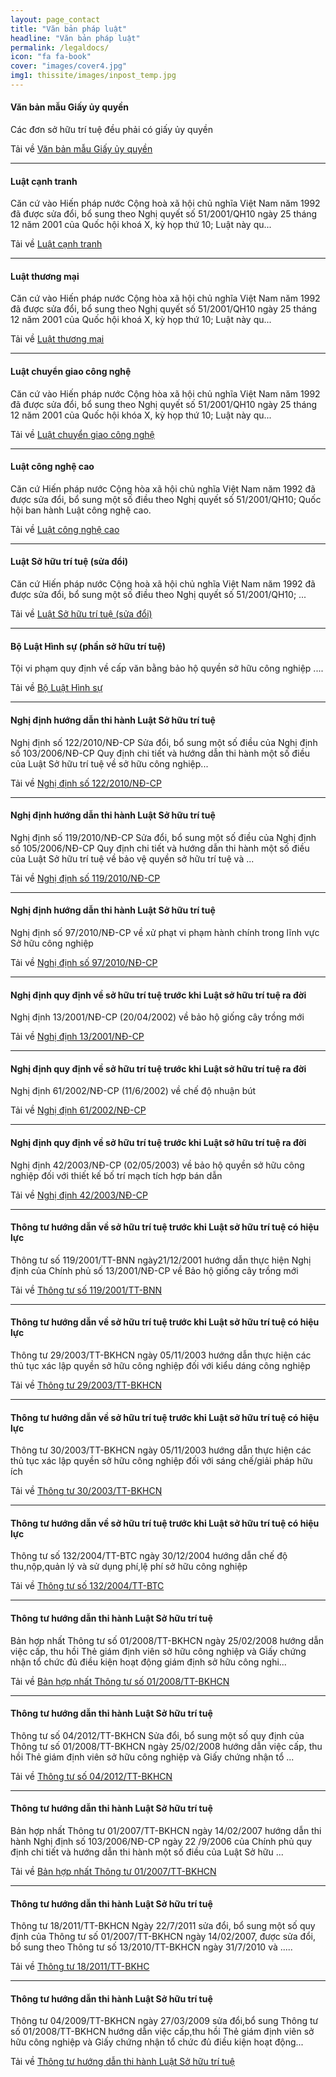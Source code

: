 ```yaml
---
layout: page_contact
title: "Văn bản pháp luật"
headline: "Văn bản pháp luật"
permalink: /legaldocs/
icon: "fa fa-book"
cover: "images/cover4.jpg"
img1: thissite/images/inpost_temp.jpg
---
```


#### Văn bản mẫu Giấy ủy quyền
Các đơn sở hữu trí tuệ đều phải có giấy ủy quyền

Tải về [Văn bản mẫu Giấy ủy quyền](https://drive.google.com/open?id=0BwVnUebW2PSdWG9LWmx6VlFmV3FuWEQxSDZSQzRnZTZQN1hv)

---

#### Luật cạnh tranh
Căn cứ vào Hiến pháp nước Cộng hoà xã hội chủ nghĩa Việt Nam năm 1992 đã được sửa đổi, bổ sung theo Nghị quyết số 51/2001/QH10 ngày 25 tháng 12 năm 2001 của Quốc hội khoá X, kỳ họp thứ 10; Luật này qu...

Tải về [Luật cạnh tranh](https://drive.google.com/open?id=0BwVnUebW2PSdUjc0Zzh1UGQ1dTQ)

---

#### Luật thương mại
Căn cứ vào Hiến pháp nước Cộng hòa xã hội chủ nghĩa Việt Nam năm 1992 đã được sửa đổi, bổ sung theo Nghị quyết số 51/2001/QH10 ngày 25 tháng 12 năm 2001 của Quốc hội khoá X, kỳ họp thứ 10; Luật này qu...

Tải về [Luật thương mại](https://drive.google.com/open?id=0BwVnUebW2PSdQk1ycXJMd0x2czg)

---

#### Luật chuyển giao công nghệ
Căn cứ vào Hiến pháp nước Cộng hòa xã hội chủ nghĩa Việt Nam năm 1992 đã được sửa đổi, bổ sung theo Nghị quyết số 51/2001/QH10 ngày 25 tháng 12 năm 2001 của Quốc hội khóa X, kỳ họp thứ 10; Luật này qu...

Tải về [Luật chuyển giao công nghệ](https://drive.google.com/open?id=0BwVnUebW2PSdMmhzQnBHY2dWc1U)

---

#### Luật công nghệ cao
Căn cứ Hiến pháp nước Cộng hòa xã hội chủ nghĩa Việt Nam năm 1992 đã được sửa đổi, bổ sung một số điều theo Nghị quyết số 51/2001/QH10; Quốc hội ban hành Luật công nghệ cao.

Tải về [Luật công nghệ cao](https://drive.google.com/open?id=0BwVnUebW2PSdVUJzcklucm01OUU)

---

#### Luật Sở hữu trí tuệ (sửa đổi)
Căn cứ Hiến pháp nước Cộng hoà xã hội chủ nghĩa Việt Nam năm 1992 đã được sửa đổi, bổ sung một số điều theo Nghị quyết số 51/2001/QH10; ...

Tải về [Luật Sở hữu trí tuệ (sửa đổi)](https://drive.google.com/open?id=0BwVnUebW2PSdOGZCQnJsZGl3X1U)

---

#### Bộ Luật Hình sự (phần sở hữu trí tuệ)
Tội vi phạm quy định về cấp văn bằng bảo hộ quyền sở hữu công nghiệp ....

Tải về [Bộ Luật Hình sự](https://drive.google.com/open?id=0BwVnUebW2PSdUXNDSFMtaGc4TDA)

---

#### Nghị định hướng dẫn thi hành Luật Sở hữu trí tuệ
Nghị định số 122/2010/NĐ-CP Sửa đổi, bổ sung một số điều của Nghị định số 103/2006/NĐ-CP Quy định chi tiết và hướng dẫn thi hành một số điều của Luật Sở hữu trí tuệ về sở hữu công nghiệp...

Tải về [Nghị định số 122/2010/NĐ-CP](https://www.dropbox.com/home?preview=Nghi+dinh+122.doc)

---

#### Nghị định hướng dẫn thi hành Luật Sở hữu trí tuệ
Nghị định số 119/2010/NĐ-CP Sửa đổi, bổ sung một số điều của Nghị định số 105/2006/NĐ-CP Quy định chi tiết và hướng dẫn thi hành một số điều của Luật Sở hữu trí tuệ về bảo vệ quyền sở hữu trí tuệ và ...

Tải về [Nghị định số 119/2010/NĐ-CP](https://drive.google.com/open?id=0BwVnUebW2PSdS0YtVXVBNDVnNVU)

---

#### Nghị định hướng dẫn thi hành Luật Sở hữu trí tuệ
Nghị định số 97/2010/NĐ-CP về xử phạt vi phạm hành chính trong lĩnh vực Sở hữu công nghiệp

Tải về [Nghị định số 97/2010/NĐ-CP](https://drive.google.com/open?id=0BwVnUebW2PSdakFrRE9aWmN4U1k)

---

#### Nghị định quy định về sở hữu trí tuệ trước khi Luật sở hữu trí tuệ ra đời
Nghị định 13/2001/NĐ-CP (20/04/2002) về bảo hộ giống cây trồng mới

Tải về [Nghị định 13/2001/NĐ-CP](https://drive.google.com/open?id=0BwVnUebW2PSdTXJrZnh5b01zSTg)

---

#### Nghị định quy định về sở hữu trí tuệ trước khi Luật sở hữu trí tuệ ra đời
Nghị định 61/2002/NĐ-CP (11/6/2002) về chế độ nhuận bút

Tải về [Nghị định 61/2002/NĐ-CP](https://drive.google.com/open?id=0BwVnUebW2PSddW94NUlaYlBzRmc)

---

#### Nghị định quy định về sở hữu trí tuệ trước khi Luật sở hữu trí tuệ ra đời
Nghị định 42/2003/NĐ-CP (02/05/2003) về bảo hộ quyền sở hữu công nghiệp đối với thiết kế bố trí mạch tích hợp bán dẫn

Tải về [Nghị định 42/2003/NĐ-CP](https://drive.google.com/open?id=0BwVnUebW2PSdaEMtT0NFZHVZVEk)

---

#### Thông tư hướng dẫn về sở hữu trí tuệ trước khi Luật sở hữu trí tuệ có hiệu lực
Thông tư số 119/2001/TT-BNN ngày21/12/2001 hướng dẫn thực hiện Nghị định của Chính phủ số 13/2001/NĐ-CP về Bảo hộ giống cây trồng mới

Tải về [Thông tư số 119/2001/TT-BNN](https://drive.google.com/open?id=0BwVnUebW2PSdeUZrSzJSa3VpNDA)

---

#### Thông tư hướng dẫn về sở hữu trí tuệ trước khi Luật sở hữu trí tuệ có hiệu lực
Thông tư 29/2003/TT-BKHCN ngày 05/11/2003 hướng dẫn thực hiện các thủ tục xác lập quyền sở hữu công nghiệp đối với kiểu dáng công nghiệp

Tải về [Thông tư 29/2003/TT-BKHCN](https://drive.google.com/open?id=0BwVnUebW2PSdaHQydFFjcThQZkk)

---

#### Thông tư hướng dẫn về sở hữu trí tuệ trước khi Luật sở hữu trí tuệ có hiệu lực
Thông tư 30/2003/TT-BKHCN ngày 05/11/2003 hướng dẫn thực hiện các thủ tục xác lập quyền sở hữu công nghiệp đối với sáng chế/giải pháp hữu ích

Tải về [Thông tư 30/2003/TT-BKHCN](https://drive.google.com/open?id=0BwVnUebW2PSdMG15LVpOX3BfQUE)

---

#### Thông tư hướng dẫn về sở hữu trí tuệ trước khi Luật sở hữu trí tuệ có hiệu lực
Thông tư số 132/2004/TT-BTC ngày 30/12/2004 hướng dẫn chế độ thu,nộp,quản lý và sử dụng phí,lệ phí sở hữu công nghiệp

Tải về [Thông tư số 132/2004/TT-BTC](https://drive.google.com/open?id=0BwVnUebW2PSdTGIydlBBemNiWWc)

---

#### Thông tư hướng dẫn thi hành Luật Sở hữu trí tuệ
Bản hợp nhất Thông tư số 01/2008/TT-BKHCN ngày 25/02/2008 hướng dẫn việc cấp, thu hồi Thẻ giám định viên sở hữu công nghiệp và Giấy chứng nhận tổ chức đủ điều kiện hoạt động giám định sở hữu công nghi...

Tải về [Bản hợp nhất Thông tư số 01/2008/TT-BKHCN](https://drive.google.com/open?id=0BwVnUebW2PSdRmltWENYNU9fTTQ)

---

#### Thông tư hướng dẫn thi hành Luật Sở hữu trí tuệ
Thông tư số 04/2012/TT-BKHCN Sửa đổi, bổ sung một số quy định của Thông tư số 01/2008/TT-BKHCN ngày 25/02/2008 hướng dẫn việc cấp, thu hồi Thẻ giám định viên sở hữu công nghiệp và Giấy chứng nhận tổ ...

Tải về [Thông tư số 04/2012/TT-BKHCN](https://drive.google.com/open?id=0BwVnUebW2PSdTnRLUWhsUVRyWms)

---

#### Thông tư hướng dẫn thi hành Luật Sở hữu trí tuệ
Bản hợp nhất Thông tư 01/2007/TT-BKHCN ngày 14/02/2007 hướng dẫn thi hành Nghị định số 103/2006/NĐ-CP ngày 22 /9/2006 của Chính phủ quy định chi tiết và hướng dẫn thi hành một số điều của Luật Sở hữu ...

Tải về [Bản hợp nhất Thông tư 01/2007/TT-BKHCN](https://drive.google.com/open?id=0BwVnUebW2PSddDlJakRNNldJZk0)

---

#### Thông tư hướng dẫn thi hành Luật Sở hữu trí tuệ
Thông tư 18/2011/TT-BKHCN Ngày 22/7/2011 sửa đổi, bổ sung một số quy định của Thông tư số 01/2007/TT-BKHCN ngày 14/02/2007, được sửa đổi, bổ sung theo Thông tư số 13/2010/TT-BKHCN ngày 31/7/2010 và .....

Tải về [Thông tư 18/2011/TT-BKHC](https://drive.google.com/open?id=0BwVnUebW2PSdNHctTXA4LTNaOE0)

---

#### Thông tư hướng dẫn thi hành Luật Sở hữu trí tuệ
Thông tư 04/2009/TT-BKHCN ngày 27/03/2009 sửa đổi,bổ sung Thông tư số 01/2008/TT-BKHCN hướng dẫn việc cấp,thu hồi Thẻ giám định viên sở hữu công nghiệp và Giấy chứng nhận tổ chức đủ điều kiện hoạt động...

Tải về [Thông tư hướng dẫn thi hành Luật Sở hữu trí tuệ](https://drive.google.com/open?id=0BwVnUebW2PSdS0FBN2cwZmNzYnM)

